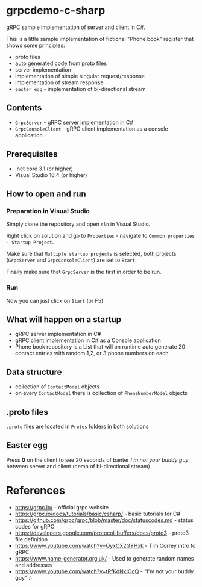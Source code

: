 # grpcdemo-c-sharp

gRPC sample implementation of server and client in C#.

This is a little sample implementation of fictional "Phone book" register that shows some principles:
* proto files
* auto generated code from proto files
* server implementation
* implementation of simple singular request/response
* implementation of stream response
* `easter egg` - implementation of bi-directional stream

## Contents

* `GrpcServer` - gRPC server implementation in C#
* `GrpcConsoleClient` - gRPC client implementation as a console application

## Prerequisites
* .net core 3.1 (or higher)
* Visual Studio 16.4 (or higher)

## How to open and run

### Preparation in Visual Studio
Simply clone the repository and open `sln` in Visual Studio.

Right click on solution and go to `Properties` - navigate to `Common properties - Startup Project`.

Make sure that `Multiple startup projects` is selected, both projects (`GrpcServer` and `GrpcConsoleClient`) are set to `Start`.

Finally make sure that `GrpcServer` is the first in order to be run.

### Run

Now you can just click on `Start` (or F5)

## What will happen on a startup

* gRPC server implementation in C#
* gRPC client implementation in C# as a Console application
* Phone book repository is a List that will on runtime auto generate 20 contact entries with random 1,2, or 3 phone numbers on each.

## Data structure

* collection of `ContactModel` objects
* on every `ContactModel` there is collection of `PhoneNumberModel` objects

## .proto files

`.proto` files are located in `Protos` folders in both solutions

## Easter egg

Press **0** on the client to see 20 seconds of banter *I'm not your buddy guy* between server and client (demo of bi-directional stream)

# References
* https://grpc.io/ - official grpc website
* https://grpc.io/docs/tutorials/basic/csharp/ - basic tutorials for C#
* https://github.com/grpc/grpc/blob/master/doc/statuscodes.md - status codes for gRPC
* https://developers.google.com/protocol-buffers/docs/proto3 - proto3 file definition
* https://www.youtube.com/watch?v=QyxCX2GYHxk - Tim Correy intro to gRPC
* https://www.name-generator.org.uk/ - Used to generate random names and addresses
* https://www.youtube.com/watch?v=tRfKdNxIOcQ - "I'm not your buddy guy" :)
